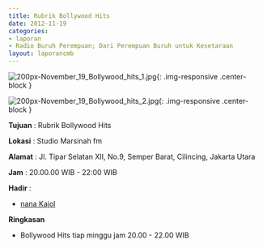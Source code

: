 ```yaml
---
title: Rubrik Bollywood Hits 
date: 2012-11-19
categories:
- laporan
- Radio Buruh Perempuan; Dari Perempuan Buruh untuk Kesetaraan
layout: laporancmb
---
```



![200px-November_19_Bollywood_hits_1.jpg](/uploads/200px-November_19_Bollywood_hits_1.jpg){: .img-responsive .center-block }

![200px-November_19_Bollywood_hits_2.jpg](/uploads/200px-November_19_Bollywood_hits_2.jpg){: .img-responsive .center-block }


**Tujuan** : Rubrik Bollywood Hits 

**Lokasi** : Studio Marsinah fm 

**Alamat** : Jl. Tipar Selatan XII, No.9, Semper Barat, Cilincing, Jakarta Utara 

**Jam** : 20.00.00 WIB - 22:00 WIB 

**Hadir** :
* [nana Kajol](http://wiki.ciptamedia.org/wiki/nana_Kajol)

**Ringkasan**  
* Bollywood Hits tiap minggu jam 20.00 - 22.00 WIB
